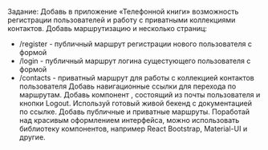 Задание: Добавь в приложение «Телефонной книги» возможность регистрации
пользователей и работу с приватными коллекциями контактов. Добавь маршрутизацию
и несколько страниц:

- /register - публичный маршрут регистрации нового пользователя с формой
- /login - публичный маршрут логина сущестующего пользователя с формой
- /contacts - приватный маршрут для работы с коллекцией контактов пользователя
  Добавь навигационные ссылки для перехода по маршрутам. Добавь компонент
  <UserMenu>, состоящий из почты пользователя и кнопки Logout. Используй готовый
  живой бекенд с документацией по ссылке. Добавь публичные и приватные маршруты.
  Поработай над красивым оформлением интерфейса, можно использовать библиотеку
  компонентов, например React Bootstrap, Material-UI и другие.
